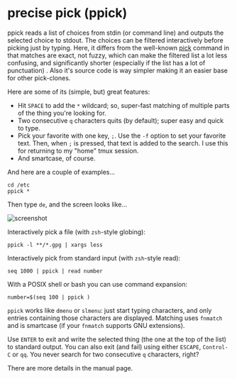 precise pick (ppick)
=====
ppick reads a list of choices from stdin (or command line) and outputs the selected choice to stdout. The choices can be filtered interactively before picking just by typing. Here, it differs from the well-known [pick](https://github.com/mptre/pick) command in that matches are exact, not fuzzy, which can make the filtered list a lot less confusing, and significantly shorter (especially if the list has a lot of punctuation) . Also it's source code is way simpler making it an easier base for other pick-clones. 

Here are some of its (simple, but) great features:

- Hit `SPACE` to add the `*` wildcard; so, super-fast matching of multiple parts of the thing you're looking for.
- Two consecutive `q` characters quits (by default); super easy and quick to type.
- Pick your favorite with one key, `;`.  Use the `-f` option to set your favorite text.  Then, when `;` is pressed, that text is added to the search.  I use this for returning to my "home" tmux session.
- And smartcase, of course.

And here are a couple of examples...

    cd /etc
    ppick *

Then type `de`, and the screen looks like...

![screenshot](https://raw.githubusercontent.com/smblott-github/tpick/master/misc/screenshot1.png)

Interactively pick a file (with `zsh`-style globing):

    ppick -l **/*.gpg | xargs less

Interactively pick from standard input (with `zsh`-style read):

    seq 1000 | ppick | read number

With a POSIX shell or bash you can use command expansion:

    number=$(seq 100 | ppick )

`ppick` works like `dmenu` or `slmenu`: just start typing characters, and only entries containing those characters are displayed.  Matching uses `fnmatch` and is smartcase (if your `fnmatch` supports GNU extensions).

Use `ENTER` to exit and write the selected thing (the one at the top of the list) to standard output.  You can also exit (and fail) using either `ESCAPE`, `Control-C` or `qq`.  You never search for two consecutive `q` characters, right?

There are more details in the manual page.
